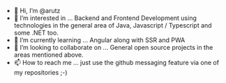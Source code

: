 - 👋 Hi, I’m @arutz
- 👀 I’m interested in ... Backend and Frontend Development using technologies in the general area of Java, Javascript / Typescript and some .NET too. 
- 🌱 I’m currently learning ... Angular along with SSR and PWA
- 💞️ I’m looking to collaborate on ... General open source projects in the areas mentioned above.
- 📫 How to reach me ... just use the github messaging feature via one of my repositories ;-)

<!---
arutz/arutz is a ✨ special ✨ repository because its `README.md` (this file) appears on your GitHub profile.
You can click the Preview link to take a look at your changes.
--->
